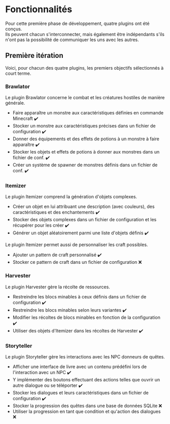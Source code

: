 # Fonctionnalités

Pour cette première phase de développement, quatre plugins ont été conçus.  
Ils peuvent chacun s'interconnecter, mais également être indépendants s'ils n'ont pas la possibilité de communiquer les uns avec les autres.  


## Première itération
Voici, pour chacun des quatre plugins, les premiers objectifs sélectionnés à court terme.


### Brawlator
Le plugin Brawlator concerne le combat et les créatures hostiles de manière générale.  

* Faire apparaître un monstre aux caractéristiques définies en commande Minecraft :heavy_check_mark:
* Stocker un monstre aux caractéristiques précises dans un fichier de configuration :heavy_check_mark:
* Donner des équipements et des effets de potions à un monstre à faire apparaître :heavy_check_mark:
* Stocker les objets et effets de potions à donner aux monstres dans un fichier de conf. :heavy_check_mark:
* Créer un système de spawner de monstres définis dans un fichier de conf. :heavy_check_mark:


### Itemizer
Le plugin Itemizer comprend la génération d'objets complexes.

* Créer un objet en lui attribuant une description (avec couleurs), des caractéristiques et des enchantements :heavy_check_mark:
* Stocker des objets complexes dans un fichier de configuration et les récupérer pour les créer :heavy_check_mark:
* Générer un objet aléatoirement parmi une liste d'objets définis :heavy_check_mark:

Le plugin Itemizer permet aussi de personnaliser les craft possibles.

* Ajouter un pattern de craft personnalisé :heavy_check_mark:
* Stocker ce pattern de craft dans un fichier de configuration :x:


### Harvester
Le plugin Harvester gère la récolte de ressources.

* Restreindre les blocs minables à ceux définis dans un fichier de configuration :heavy_check_mark:
* Restreindre les blocs minables selon leurs variantes :heavy_check_mark:
* Modifier les récoltes de blocs minables en fonction de la configuration :heavy_check_mark:
* Utiliser des objets d'Itemizer dans les récoltes de Harvester :heavy_check_mark:

### Storyteller
Le plugin Storyteller gère les interactions avec les NPC donneurs de quêtes.

* Afficher une interface de livre avec un contenu prédéfini lors de l'interaction avec un NPC :heavy_check_mark:
* Y implémenter des boutons effectuant des actions telles que ouvrir un autre dialogue ou se téléporter :heavy_check_mark:
* Stocker les dialogues et leurs caractéristiques dans un fichier de configuration :heavy_check_mark:
* Stocker la progression des quêtes dans une base de données SQLite :x:
* Utiliser la progression en tant que condition et qu'action des dialogues :x:
